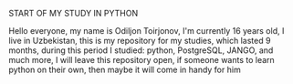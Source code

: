 
START OF MY STUDY IN PYTHON

Hello everyone, my name is Odiljon Toirjonov, I'm currently 16 years old, I live in Uzbekistan, this is my repository for my studies, which lasted 9 months, during this period I studied: python, PostgreSQL, JANGO, and much more, I will leave this repository open, if someone wants to learn python on their own, then maybe it will come in handy for him
